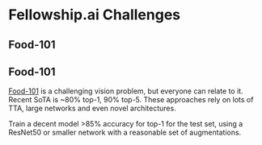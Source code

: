 # Fellowship.ai Challenges

## Food-101

## Food-101

[Food-101](https://www.vision.ee.ethz.ch/datasets_extra/food-101/) is a challenging vision problem, but everyone can relate to it.  Recent SoTA is ~80% top-1, 90% top-5.  These approaches rely on lots of TTA, large networks and  even novel architectures.

Train a decent model >85% accuracy for top-1 for the test set, using a ResNet50 or smaller network with a reasonable set of augmentations.
